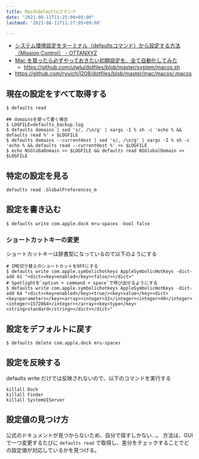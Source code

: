```yaml
---
title: Macのdefaultsコマンド
date: "2021-08-11T11:25:00+09:00"
lastmod: '2021-08-11T11:27:05+09:00'

---
```


-   [システム環境設定をターミナル（defaultsコマンド）から設定する方法（Mission Control） - OTTANXYZ](https://www.ottan.xyz/posts/2016/07/system-preferences-terminal-defaults-mission-control-4656/)
-   [Mac を買ったら必ずやっておきたい初期設定を、全て自動化してみた](https://zenn.dev/ulwlu/articles/1c3a1da12887ed)
    -   <https://github.com/ulwlu/dotfiles/blob/master/system/macos.sh>
-   <https://github.com/ryuichi1208/dotfiles/blob/master/mac/macos/.macos>

## 現在の設定をすべて取得する

```shell
$ defaults read 

## domainsを使って書く場合
$ LOGFILE=defaults_backup.log
$ defaults domains | sed 's/, /\n/g' | xargs -I % sh -c 'echo % && defaults read %' > $LOGFILE
$ defaults domains --currentHost | sed 's/, /\n/g' | xargs -I % sh -c 'echo % && defaults read --currentHost %' >> $LOGFILE
$ echo NSGlobaDomain >> $LOGFILE && defaults read NSGlobalDomain >> $LOGFILE
```

## 特定の設定を見る

```shell
defaults read .GlobalPreferences_m
```

## 設定を書き込む

```shell
$ defaults write com.apple.dock mru-spaces -bool false
```

### ショートカットキーの変更

ショートカットキーは辞書型になっているので以下のようにする

```shell
# IME切り替えのショートカットをOFFにする
$ defaults write com.apple.symbolichotkeys AppleSymbolicHotKeys -dict-add 61 "<dict><key>enabled</key><false/></dict>"
# Spotlightを`option + command + space`で呼び出せるようにする
$ defaults write com.apple.symbolichotkeys AppleSymbolicHotKeys -dict-add 64 "<dict><key>enabled</key><true/><key>value</key><dict><key>parameters</key><array><integer>32</integer><integer>49</integer><integer>1572864</integer></array><key>type</key><string>standard</string></dict></dict>"
```

## 設定をデフォルトに戻す

```shell
$ defaults delete com.apple.dock mru-spaces
```

## 設定を反映する

defaults write だけでは反映されないので、以下のコマンドを実行する

```shell
killall Dock
killall Finder
killall SystemUIServer
```

## 設定値の見つけ方

公式のドキュメントが見つからないため、自分で探すしかない…。
方法は、GUIで一つ変更するたびに `defaults read` で取得し、差分をチェックすることでどの設定値が対応しているかを見つける。

